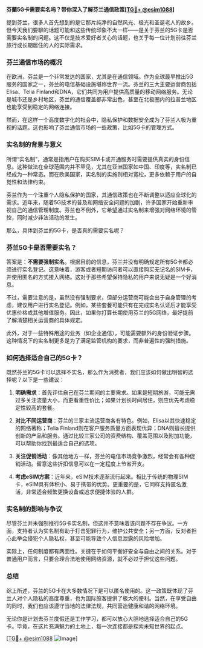 **芬蘭5G卡需要实名吗？带你深入了解芬兰通信政策[[TG💪+ @esim1088](https://t.me/s/esim1088)]**

提到芬兰，很多人首先想到的是它那片纯净的自然风光、极光和圣诞老人的故乡。但今天我们要聊的话题可能和这些传统印象不太一样——是关于芬兰的5G卡是否需要实名制的问题。这不仅是技术爱好者关心的话题，也关乎每一位计划前往芬兰旅行或长期居住的人的实际需求。

### 芬兰通信市场的概况

在欧洲，芬兰是一个非常发达的国家，尤其是在通信领域。作为全球最早推出5G服务的国家之一，芬兰的电信基础设施堪称世界一流。芬兰的三大主要运营商包括Elisa、Telia Finland和DNA，它们共同为用户提供高质量的移动网络服务。无论是城市还是乡村地区，芬兰的通信覆盖都非常出色，甚至在北极圈内的拉普兰地区也能享受到稳定的网络连接。

然而，在这样一个高度数字化的社会中，隐私保护和数据安全成为了芬兰人极为重视的话题。这也影响了芬兰通信市场的一些政策，比如5G卡的管理方式。

### 实名制的背景与意义

所谓“实名制”，通常是指用户在购买SIM卡或开通服务时需要提供真实的身份信息。这种做法在全球范围内并不罕见，尤其在亚洲国家如中国、印度等，实名制已经成为一种常态。而在欧美国家，实名制的实施则相对宽松，更多依赖于用户的自觉性和法律约束。

芬兰作为一个注重个人隐私保护的国家，其通信政策也在不断调整以适应全球化的需求。近年来，随着5G技术的普及和网络安全问题的加剧，许多国家开始重新审视自己的通信管理制度。芬兰也不例外，它希望通过实名制来增强对网络环境的管控，同时减少非法活动的发生。

那么，具体到芬兰的5G卡，是否真的需要实名呢？

### 芬兰5G卡是否需要实名？

答案是：**不需要强制实名**。根据目前的信息，芬兰并没有明确规定所有5G卡都必须进行实名登记。这意味着，游客或者短期访问者可以直接购买无记名的SIM卡，并使用匿名的方式接入网络。这对于那些希望保持隐私的用户来说无疑是一个好消息。

不过，需要注意的是，虽然没有强制要求，但部分运营商可能会出于自身管理的考虑，建议用户进行实名登记。例如，某些套餐可能只有在完成实名认证后才能享受优惠价格或其他增值服务。因此，如果你打算长期使用芬兰的5G网络，最好提前了解清楚相关运营商的具体规定。

此外，对于一些特殊用途的业务（如企业通信），可能需要额外的身份验证步骤。这种情况下的实名制更多是为了满足监管机构的要求，而非普遍性的强制措施。

### 如何选择适合自己的5G卡？

既然芬兰的5G卡可以选择不实名，那么作为消费者，我们应该如何做出明智的选择呢？以下是一些建议：

1. **明确需求**：首先评估自己在芬兰期间的主要需求。如果是短期旅游，可能无需过多关注流量大小，而更看重性价比；如果计划长时间居住，则应优先考虑稳定性较高的套餐。
   
2. **对比不同运营商**：芬兰的三家主流运营商各有特色。例如，Elisa以其快速稳定的网络著称；Telia Finland则在客户服务质量方面表现优异；DNA则擅长提供创新的产品和服务。通过比较三家公司的资费结构、覆盖范围以及附加功能，可以帮助你找到最适合自己的选项。

3. **关注促销活动**：像其他地方一样，芬兰的电信市场竞争激烈，经常会有各种促销活动。留意这些折扣信息可以在一定程度上节省开支。

4. **考虑eSIM方案**：近年来，eSIM技术逐渐流行起来。相比于传统的物理SIM卡，eSIM具有体积小、易于携带的优势。更重要的是，它同样支持匿名激活，非常适合频繁更换设备或追求便捷体验的人群。

### 实名制的影响与争议

尽管芬兰并未强制推行5G卡实名制，但这并不意味着该问题不存在争议。一方面，支持者认为实名制有助于打击犯罪行为，维护公共安全；另一方面，反对者担心此举会侵犯个人隐私权，甚至可能导致个人信息泄露的风险增加。

实际上，任何制度都有两面性。关键在于如何平衡好安全与自由之间的关系。对于普通用户而言，只要合理合法地使用网络资源，就不必过于担忧这些问题。

### 总结

综上所述，芬兰的5G卡在大多数情况下是可以匿名使用的。这一政策既体现了芬兰人对个人隐私的高度尊重，也为国际旅客提供了极大的便利。当然，在享受自由的同时，我们也应该遵守当地的法律法规，共同营造健康和谐的网络环境。

无论你是计划去芬兰度假还是工作学习，都可以放心大胆地选择适合自己的5G卡。毕竟，在这片充满魅力的土地上，每一次连接都是探索未知世界的起点。

[[TG💪+ @esim1088](https://t.me/s/esim1088) ![Image](https://i.postimg.cc/4NQfJmqS/Snipaste-2025-05-13-00-14-12.png)]